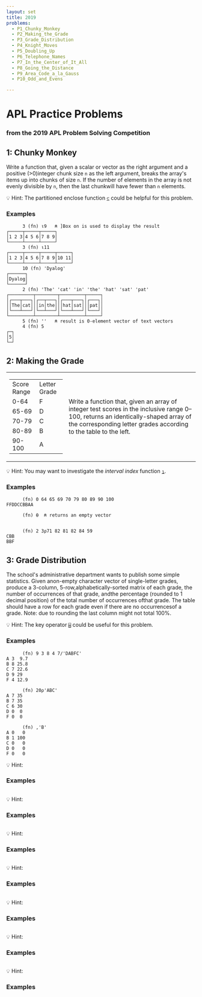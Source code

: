 ```yaml
---
layout: set
title: 2019
problems:  
  - P1_Chunky_Monkey
  - P2_Making_the_Grade
  - P3_Grade_Distribution
  - P4_Knight_Moves
  - P5_Doubling_Up
  - P6_Telephone_Names
  - P7_In_the_Center_of_It_All
  - P8_Going_the_Distance
  - P9_Area_Code_a_la_Gauss
  - P10_Odd_and_Evens

---
```


# APL Practice Problems
### from the 2019 APL Problem Solving Competition

<div id="P1_Chunky_Monkey" class="problem" markdown="1">

## 1: Chunky Monkey
Write a function that, given a scalar or vector as the right argument and a positive (>0)integer chunk size `n` as the left argument, breaks the array's items up into chunks of size `n`. If the number of elements in the array is not evenly divisible by `n`, then the last chunkwill have fewer than `n` elements.

💡 Hint: The partitioned enclose function [`⊂`](http://help.dyalog.com/latest/Content/Language/Primitive%20Functions/Partitioned%20Enclose.htm) could be helpful for this problem.

### Examples

```APL
      3 (fn) ⍳9   ⍝ ]Box on is used to display the result
┌─────┬─────┬─────┐
│1 2 3│4 5 6│7 8 9│
└─────┴─────┴─────┘
      3 (fn) ⍳11
┌─────┬─────┬─────┬─────┐
│1 2 3│4 5 6│7 8 9│10 11│
└─────┴─────┴─────┴─────┘
      10 (fn) 'Dyalog'
┌──────┐
│Dyalog│
└──────┘
      2 (fn) 'The' 'cat' 'in' 'the' 'hat' 'sat' 'pat'
┌─────────┬────────┬─────────┬─────┐
│┌───┬───┐│┌──┬───┐│┌───┬───┐│┌───┐│
││The│cat│││in│the│││hat│sat│││pat││
│└───┴───┘│└──┴───┘│└───┴───┘│└───┘│
└─────────┴────────┴─────────┴─────┘
      5 (fn) ''   ⍝ result is 0-element vector of text vectors
      4 (fn) 5
┌─┐
│5│
└─┘
```

</div>  

<div id="P2_Making_the_Grade" class="problem" markdown="1">

## 2: Making the Grade
<table>
  <tr><td style="border:none;">
    <table>
      <tr>
        <td>Score Range</td><td>Letter Grade</td>
      </tr><tr>
        <td>0-64</td><td>F</td>
      </tr><tr>
        <td>65-69</td><td>D</td>
      </tr><tr>
        <td>70-79</td><td>C</td>
      </tr><tr>
        <td>80-89</td><td>B</td>
      </tr><tr>
        <td>90-100</td><td>A</td>    
      </tr>
    </table>
  </td>
  <td style="border: none;">
    <p>
Write a function that, given an array of integer test scores in the inclusive range 0–100, returns an identically-shaped array of the corresponding letter grades according to the table to the left.
    </p>
  </td></tr>
</table>

💡 Hint: You may want to investigate the *interval index* function [`⍸`](http://help.dyalog.com/latest/Content/Language/Primitive%20Functions/Interval%20Index.htm).

### Examples

```APL
      (fn) 0 64 65 69 70 79 80 89 90 100
FFDDCCBBAA

      (fn) ⍬  ⍝ returns an empty vector


      (fn) 2 3⍴71 82 81 82 84 59
CBB
BBF
```

</div>   

<div id="P3_Grade_Distribution" class="problem" markdown="1">

## 3: Grade Distribution
The school's administrative department wants to publish some simple statistics. Given anon-empty character vector of single-letter grades, produce a 3-column, 5-row,alphabetically-sorted matrix of each grade, the number of occurrences of that grade, andthe percentage (rounded to 1 decimal position) of the total number of occurrences ofthat grade. The table should have a row for each grade even if there are no occurrencesof a grade. Note: due to rounding the last column might not total 100%.

💡 Hint: The key operator [`⌸`](http://help.dyalog.com/latest/Content/Language/Primitive%20Operators/Key.htm) could be useful for this problem.

### Examples

```APL
      (fn) 9 3 8 4 7/'DABFC'
A 3  9.7
B 8 25.8
C 7 22.6
D 9 29  
F 4 12.9

      (fn) 20⍴'ABC'
A 7 35
B 7 35
C 6 30
D 0  0
F 0  0

      (fn) ,'B'
A 0   0
B 1 100
C 0   0
D 0   0
F 0   0
```

</div>     
<div id="P4_Knight_Moves" class="problem" markdown="1">

💡 Hint: 

### Examples

```APL

```

</div>           
<div id="P5_Doubling_Up" class="problem" markdown="1">

💡 Hint: 

### Examples

```APL

```

</div>            
<div id="P6_Telephone_Names" class="problem" markdown="1">
  
💡 Hint: 

### Examples

```APL

```

</div>        
<div id="P7_In_the_Center_of_It_All" class="problem" markdown="1">

💡 Hint: 

### Examples

```APL

```

</div>
<div id="P8_Going_the_Distance" class="problem" markdown="1">

💡 Hint: 

### Examples

```APL

```

</div>     
<div id="P9_Area_Code_a_la_Gauss" class="problem" markdown="1">

💡 Hint: 

### Examples

```APL

```

</div>   
<div id="P10_Odd_and_Evens" class="problem" markdown="1">

💡 Hint: 

### Examples

```APL

```

</div> 